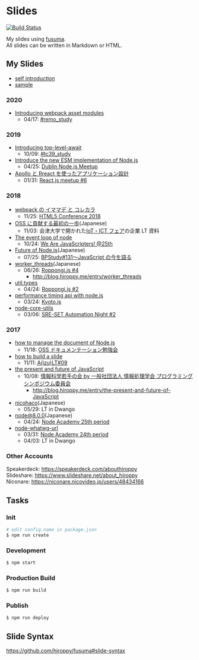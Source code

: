 # Slides

[![Build Status](https://travis-ci.org/hiroppy/slides.svg?branch=master)](https://travis-ci.org/hiroppy/slides)

My slides using [fusuma](https://github.com/hiroppy/fusuma).  
All slides can be written in Markdown or HTML.

## My Slides

- [self introduction](https://slides.hiroppy.me/self-introduction)
- [sample](https://slides.hiroppy.me/hello/)

### 2020

- [Introducing webpack asset modules](https://slides.hiroppy.me/introducing-webpack-asset-modules)
  - 04/17: [#remo_study](https://live.remo.co/e/remo_study/register)

### 2019

- [Introducing top-level-await](https://slides.hiroppy.me/top-level-await)
  - 10/09: [#tc39_study](https://web-study.connpass.com/event/147538/)
- [Introduce the new ESM implementation of Node.js](https://slides.hiroppy.me/node-esm)
  - 04/25: [Dublin Node.js Meetup](https://www.meetup.com/ja-JP/Dublin-Node-js-Meetup/events/260666447/)
- [Apollo と Rreact を使ったアプリケーション設計](https://slides.hiroppy.me/introduce-apollo)
  - 01/31: [React.js meetup #6](https://reactjs-meetup.connpass.com/event/115274/)

### 2018

- [webpack の イママデ と コレカラ](https://slides.hiroppy.me/webpack-history)
  - 11/25: [HTML5 Conference 2018](https://events.html5j.org)
- [OSS に貢献する最初の一歩](https://niconare.nicovideo.jp/watch/kn3590)(Japanese)
  - 11/03: 会津大学で開かれた[IoT・ICT フェア](https://www.city.aizuwakamatsu.fukushima.jp/docs/2018092500030/)の企業 LT 資料
- [The event loop of node](https://slides.hiroppy.me/the-event-loop-of-node)
  - 10/24: [We Are JavaScripters! @25th](https://wajs.connpass.com/event/103761/)
- [Future of Node.js](https://slides.hiroppy.me/future-of-node)(Japanese)
  - 07/25: [BPStudy#131〜JavaScript の今を語る](https://bpstudy.connpass.com/event/90777/)
- [worker_threads](https://slides.hiroppy.me/worker_threads)(Japanese)
  - 06/26: [Roppongi.js #4](https://roppongi-js.connpass.com/event/86684/)
    - http://blog.hiroppy.me/entry/worker_threads
- [util.types](http://slides.hiroppy.me/util.types)
  - 04/24: [Roppongi.js #2](https://roppongi-js.connpass.com/event/82998/)
- [performance timing api with node.js](http://slides.hiroppy.me/performance-timing-api-with-node.js/)
  - 03/24: [Kyoto.js](https://kyotojs.connpass.com/event/80019/)
- [node-core-utils](http://slides.hiroppy.me/node-core-utils/)
  - 03/06: [SRE-SET Automation Night #2](https://mercari.connpass.com/event/79046/)

### 2017

- [how to manage the document of Node.js](http://slides.hiroppy.me/how-to-manage-the-document-of-Node.js)
  - 11/18: [OSS ドキュメンテーション勉強会](https://kbkz.connpass.com/event/5150/)
- [how to build a slide](http://slides.hiroppy.me/how-to-build-a-slide/)
  - 11/11: [A(izu)LT#09](https://atnd.org/events/91189)
- [the present and future of JavaScript](http://slides.hiroppy.me/the-present-and-future-of-JavaScript/)
  - 10/08: [情報科学若手の会 by 一般社団法人 情報処理学会 プログラミングシンポジウム委員会](http://wakate.org/2017/07/20/50th-general/)
    - http://blog.hiroppy.me/entry/the-present-and-future-of-JavaScript
- [nicohaco](http://slides.hiroppy.me/nicohaco/)(Japanese)
  - 05/29: LT in Dwango
- [node@8.0.0](http://hiroppy.github.io/slides/node8/)(Japanese)
  - 04/24: [Node Academy 25th period](https://nodejs.connpass.com/event/54749/)
- [node-whatwg-url](http://slides.hiroppy.me/node-whatwg-url/)
  - 03/31: [Node Academy 24th period](https://nodejs.connpass.com/event/53534/)
  - 04/03: LT in Dwango

### Other Accounts

Speakerdeck: https://speakerdeck.com/abouthiroppy  
Slideshare: https://www.slideshare.net/about_hiroppy  
Niconare: https://niconare.nicovideo.jp/users/48434166

## Tasks

### Init

```sh
# edit config.name in package.json
$ npm run create
```

### Development

```sh
$ npm start
```

### Production Build

```sh
$ npm run build
```

### Publish

```sh
$ npm run deploy
```

## Slide Syntax

https://github.com/hiroppy/fusuma#slide-syntax
